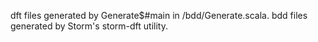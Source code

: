 dft files generated by Generate$#main in /bdd/Generate.scala.
bdd files generated by Storm's storm-dft utility.

